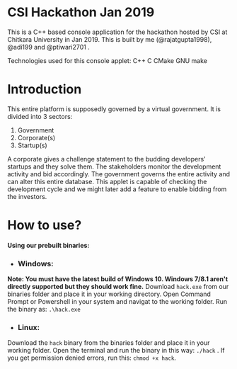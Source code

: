# CSI Hackathon Jan 2019
This is a C++ based console application for the hackathon hosted by CSI at Chitkara University in Jan 2019. This is built by me (@rajatgupta1998), @adi199 and @ptiwari2701 .

Technologies used for this console applet:
C++ C CMake GNU make

# Introduction

This entire platform is supposedly governed by a virtual government. It is divided into 3 sectors:

1. Government
2. Corporate(s)
3. Startup(s)


A corporate gives a challenge statement to the budding developers' startups and they solve them. The stakeholders monitor the 
development activity and bid accordingly. The government governs the entire activity and can alter this entire database.
This applet is capable of checking the development cycle and we might later add a feature to enable bidding from the investors.

# How to use? 
#### **Using our prebuilt binaries:**

- ### Windows:
**Note: You must have the latest build of Windows 10. Windows 7/8.1 aren't directly supported but they should work fine.**
Download ```hack.exe``` from our binaries folder and place it in your working  directory. 
Open Command Prompt or Powershell in your system and navigat to the working folder.
Run the binary as: ```.\hack.exe```

- ### Linux:
Download the `hack` binary from the binaries folder and place it in your working folder. Open the terminal and run the binary in this way: ```./hack``` . If you get permission denied errors, run this: ```chmod +x hack```.